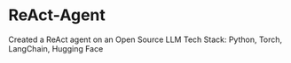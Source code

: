 # ReAct-Agent
Created a ReAct agent on an Open Source LLM
Tech Stack: Python, Torch, LangChain, Hugging Face

